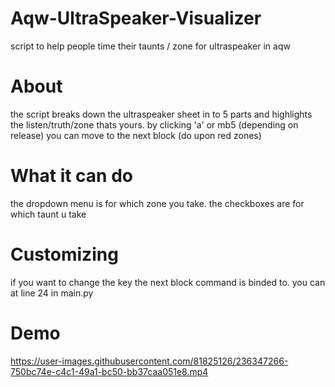 # Aqw-UltraSpeaker-Visualizer
script to help people time their taunts / zone for ultraspeaker in aqw

# About
the script breaks down the ultraspeaker sheet in to 5 parts and highlights the listen/truth/zone thats yours.
by clicking 'a' or mb5 (depending on release) you can move to the next block (do upon red zones)

# What it can do
the dropdown menu is for which zone you take.
the checkboxes are for which taunt u take

# Customizing
if you want to change the key the next block command is binded to. you can at line 24 in main.py

# Demo



https://user-images.githubusercontent.com/81825126/236347266-750bc74e-c4c1-49a1-bc50-bb37caa051e8.mp4

